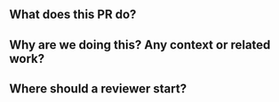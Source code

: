 ## What does this PR do?


## Why are we doing this? Any context or related work?


## Where should a reviewer start?
